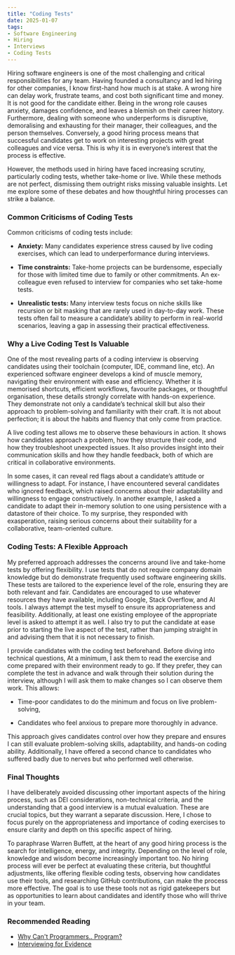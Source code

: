 ```yaml
---
title: "Coding Tests"
date: 2025-01-07
tags:
- Software Engineering
- Hiring
- Interviews
- Coding Tests
---
```


Hiring software engineers is one of the most challenging and critical responsibilities for any team. Having founded a consultancy and led hiring for other companies, I know first-hand how much is at stake. A wrong hire can delay work, frustrate teams, and cost both significant time and money. It is not good for the candidate either. Being in the wrong role causes anxiety, damages confidence, and leaves a blemish on their career history. Furthermore, dealing with someone who underperforms is disruptive, demoralising and exhausting for their manager, their colleagues, and the person themselves. Conversely, a good hiring process means that successful candidates get to work on interesting projects with great colleagues and vice versa. This is why it is in everyone’s interest that the process is effective.

However, the methods used in hiring have faced increasing scrutiny, particularly coding tests, whether take-home or live. While these methods are not perfect, dismissing them outright risks missing valuable insights. Let me explore some of these debates and how thoughtful hiring processes can strike a balance.

### Common Criticisms of Coding Tests

Common criticisms of coding tests include:

- **Anxiety:** Many candidates experience stress caused by live coding exercises, which can lead to underperformance during interviews.

- **Time constraints:** Take-home projects can be burdensome, especially for those with limited time due to family or other commitments. An ex-colleague even refused to interview for companies who set take-home tests.

- **Unrealistic tests:** Many interview tests focus on niche skills like recursion or bit masking that are rarely used in day-to-day work. These tests often fail to measure a candidate’s ability to perform in real-world scenarios, leaving a gap in assessing their practical effectiveness.

### Why a Live Coding Test Is Valuable

One of the most revealing parts of a coding interview is observing candidates using their toolchain (computer, IDE, command line, etc). An experienced software engineer develops a kind of muscle memory, navigating their environment with ease and efficiency. Whether it is memorised shortcuts, efficient workflows, favourite packages, or thoughtful organisation, these details strongly correlate with hands-on experience. They demonstrate not only a candidate’s technical skill but also their approach to problem-solving and familiarity with their craft. It is not about perfection; it is about the habits and fluency that only come from practice.

A live coding test allows me to observe these behaviours in action. It shows how candidates approach a problem, how they structure their code, and how they troubleshoot unexpected issues. It also provides insight into their communication skills and how they handle feedback, both of which are critical in collaborative environments.

In some cases, it can reveal red flags about a candidate’s attitude or willingness to adapt. For instance, I have encountered several candidates who ignored feedback, which raised concerns about their adaptability and willingness to engage constructively. In another example, I asked a candidate to adapt their in-memory solution to one using persistence with a datastore of their choice. To my surprise, they responded with exasperation, raising serious concerns about their suitability for a collaborative, team-oriented culture.

### Coding Tests: A Flexible Approach

My preferred approach addresses the concerns around live and take-home tests by offering flexibility. I use tests that do not require company domain knowledge but do demonstrate frequently used software engineering skills. These tests are tailored to the experience level of the role, ensuring they are both relevant and fair. Candidates are encouraged to use whatever resources they have available, including Google, Stack Overflow, and AI tools. I always attempt the test myself to ensure its appropriateness and feasibility. Additionally, at least one existing employee of the appropriate level is asked to attempt it as well. I also try to put the candidate at ease prior to starting the live aspect of the test, rather than jumping straight in and advising them that it is not necessary to finish.

I provide candidates with the coding test beforehand. Before diving into technical questions, At a minimum, I ask them to read the exercise and come prepared with their environment ready to go. If they prefer, they can complete the test in advance and walk through their solution during the interview, although I will ask them to make changes so I can observe them work. This allows:

- Time-poor candidates to do the minimum and focus on live problem-solving,

- Candidates who feel anxious to prepare more thoroughly in advance.

This approach gives candidates control over how they prepare and ensures I can still evaluate problem-solving skills, adaptability, and hands-on coding ability. Additionally, I have offered a second chance to candidates who suffered badly due to nerves but who performed well otherwise.

### Final Thoughts

I have deliberately avoided discussing other important aspects of the hiring process, such as DEI considerations, non-technical criteria, and the understanding that a good interview is a mutual evaluation. These are crucial topics, but they warrant a separate discussion. Here, I chose to focus purely on the appropriateness and importance of coding exercises to ensure clarity and depth on this specific aspect of hiring.

To paraphrase Warren Buffett, at the heart of any good hiring process is the search for intelligence, energy, and integrity. Depending on the level of role, knowledge and wisdom become increasingly important too. No hiring process will ever be perfect at evaluating these criteria, but thoughtful adjustments, like offering flexible coding tests, observing how candidates use their tools, and researching GitHub contributions, can make the process more effective. The goal is to use these tools not as rigid gatekeepers but as opportunities to learn about candidates and identify those who will thrive in your team.


### Recommended Reading
- [Why Can't Programmers.. Program?](https://blog.codinghorror.com/why-cant-programmers-program/)
- [Interviewing for Evidence](https://dannorth.net/interviewing-for-evidence/)
